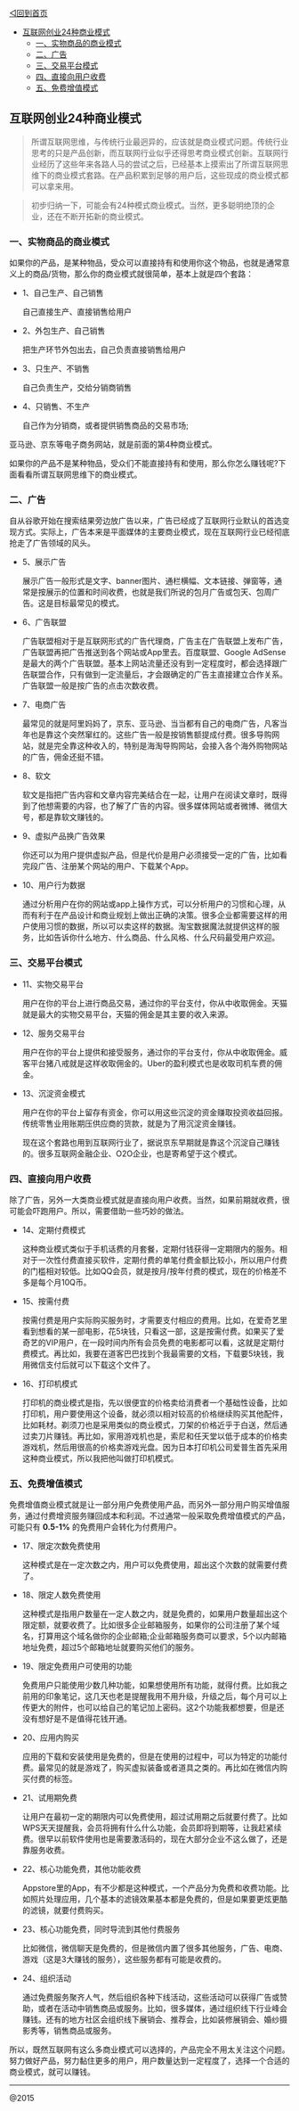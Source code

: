 [◁回到首页](/README.md)

- [互联网创业24种商业模式](#互联网创业24种商业模式)
    - [一、实物商品的商业模式](#一实物商品的商业模式)
    - [二、广告](#二广告)
    - [三、交易平台模式](#三交易平台模式)
    - [四、直接向用户收费](#四直接向用户收费)
    - [五、免费增值模式](#五免费增值模式)


## 互联网创业24种商业模式

> 所谓互联网思维，与传统行业最迥异的，应该就是商业模式问题。传统行业思考的只是产品创新，而互联网行业似乎还得思考商业模式创新。互联网行业经历了这些年来各路人马的尝试之后，已经基本上摸索出了所谓互联网思维下的商业模式套路。在产品积累到足够的用户后，这些现成的商业模式都可以拿来用。

> 初步归纳一下，可能会有24种模式商业模式。当然，更多聪明绝顶的企业，还在不断开拓新的商业模式。

### 一、实物商品的商业模式

如果你的产品，是某种物品，受众可以直接持有和使用你这个物品，也就是通常意义上的商品/货物，那么你的商业模式就很简单，基本上就是四个套路：

- 1、自己生产、自己销售

    自己直接生产、直接销售给用户

- 2、外包生产、自己销售
    
    把生产环节外包出去，自己负责直接销售给用户

- 3、只生产、不销售

    自己负责生产，交给分销商销售

- 4、只销售、不生产

    自己作为分销商，或者提供销售商品的交易市场;

亚马逊、京东等电子商务网站，就是前面的第4种商业模式。

如果你的产品不是某种物品，受众们不能直接持有和使用，那么你怎么赚钱呢?下面看看所谓互联网思维下的商业模式。

### 二、广告

自从谷歌开始在搜索结果旁边放广告以来，广告已经成了互联网行业默认的首选变现方式。实际上，广告本来是平面媒体的主要商业模式，现在互联网行业已经彻底抢走了广告领域的风头。

- 5、展示广告

    展示广告一般形式是文字、banner图片、通栏横幅、文本链接、弹窗等，通常是按展示的位置和时间收费，也就是我们所说的包月广告或包天、包周广告。这是目标最常见的模式。

- 6、广告联盟

    广告联盟相对于是互联网形式的广告代理商，广告主在广告联盟上发布广告，广告联盟再把广告推送到各个网站或App里去。百度联盟、Google AdSense是最大的两个广告联盟。基本上网站流量还没有到一定程度时，都会选择跟广告联盟合作，只有做到一定流量后，才会跟确定的广告主直接建立合作关系。广告联盟一般是按广告的点击次数收费。

- 7、电商广告

    最常见的就是阿里妈妈了，京东、亚马逊、当当都有自己的电商广告，凡客当年也是靠这个突然窜红的。这些广告一般是按销售额提成付费。很多导购网站，就是完全靠这种收入的，特别是海淘导购网站，会接入各个海外购物网站的广告，佣金还挺不错。

- 8、软文

    软文是指把广告内容和文章内容完美结合在一起，让用户在阅读文章时，既得到了他想需要的内容，也了解了广告的内容。很多媒体网站或者微博、微信大号，都是靠软文赚钱的。

- 9、虚拟产品换广告效果
    
    你还可以为用户提供虚拟产品，但是代价是用户必须接受一定的广告，比如看完段广告、注册某个网站的用户、下载某个App。

- 10、用户行为数据

    通过分析用户在你的网站或app上操作方式，可以分析用户的习惯和心理，从而有利于在产品设计和商业规划上做出正确的决策。很多企业都需要这样的用户使用习惯的数据，所以可以卖这样的数据。淘宝数据魔法就提供这样的服务，比如告诉你什么地方、什么商品、什么风格、什么尺码最受用户欢迎。

### 三、交易平台模式

- 11、实物交易平台

    用户在你的平台上进行商品交易，通过你的平台支付，你从中收取佣金。天猫就是最大的实物交易平台，天猫的佣金是其主要的收入来源。

- 12、服务交易平台

    用户在你的平台上提供和接受服务，通过你的平台支付，你从中收取佣金。威客平台猪八戒就是这样收取佣金的。Uber的盈利模式也是收取司机车费的佣金。

- 13、沉淀资金模式

    用户在你的平台上留存有资金，你可以用这些沉淀的资金赚取投资收益回报。传统零售业用账期压供应商的货款，就是为了用沉淀资金赚钱。
    
    现在这个套路也用到互联网行业了，据说京东早期就是靠这个沉淀自己赚钱的。很多互联网金融企业、O2O企业，也是寄希望于这个模式。

### 四、直接向用户收费

除了广告，另外一大类商业模式就是直接向用户收费。当然，如果前期就收费，很可能会吓跑用户。所以，需要借助一些巧妙的做法。

- 14、定期付费模式

    这种商业模式类似于手机话费的月套餐，定期付钱获得一定期限内的服务。相对于一次性付费直接买软件，定期付费的单笔付费金额比较小，所以用户付费的门槛相对较低。比如QQ会员，就是按月/按年付费的模式，现在的价格差不多是每个月10Q币。

- 15、按需付费

    按需付费是用户实际购买服务时，才需要支付相应的费用。比如，在爱奇艺里看到想看的某一部电影，花5块钱，只看这一部，这是按需付费。如果买了爱奇艺的VIP用户，在一段时间内所有会员免费的电影都可以看，这就是定期付费模式。再比如，我要在道客巴巴找到个我最需要的文档，下载要5块钱，我用微信支付后就可以下载这个文件了。

- 16、打印机模式

    打印机的商业模式是指，先以很便宜的价格卖给消费者一个基础性设备，比如打印机，用户要使用这个设备，就必须以相对较高的价格继续购买其他配件，比如耗材。剃须刀也是采用类似的商业模式，刀架的价格近乎于白送，然后通过卖刀片赚钱。再比如，家用游戏机也是，索尼和任天堂以低于成本的价格卖游戏机，然后用很高的价格卖游戏光盘。因为日本打印机公司爱普生首先采用这种商业模式，所以我把他叫做打印机模式。

### 五、免费增值模式

免费增值商业模式就是让一部分用户免费使用产品，而另外一部分用户购买增值服务，通过付费增资服务赚回成本和利润。不过通常一般采取免费增值模式的产品，可能只有 **0.5-1%** 的免费用户会转化为付费用户。

- 17、限定次数免费使用

    这种模式是在一定次数之内，用户可以免费使用，超出这个次数的就需要付费了。

- 18、限定人数免费使用

    这种模式是指用户数量在一定人数之内，就是免费的，如果用户数量超出这个限定额，就要收费了。比如很多企业邮箱服务，如果你的公司注册了某个域名，打算用这个域名做你的企业邮箱;企业邮箱服务商可以要求，5个以内邮箱地址免费，超过5个邮箱地址就要购买他们的服务。

- 19、限定免费用户可使用的功能

    免费用户只能使用少数几种功能，如果想使用所有功能，就得付费。比如我之前用的印象笔记，这几天也老是提醒我用不用升级，升级之后，每个月可以上传更大的附件，也可以给自己的笔记加上密码。这2个功能我都想要，但是还没有想好是不是值得花钱开通。

- 20、应用内购买

    应用的下载和安装使用是免费的，但是在使用的过程中，可以为特定的功能付费。最常见的就是游戏了，购买虚拟装备或者道具之类的。再比如在微信内购买付费的标签。

- 21、试用期免费

    让用户在最初一定的期限内可以免费使用，超过试用期之后就要付费了。比如WPS天天提醒我，会员将拥有什么什么功能，会员即将到期等，让我赶紧续费。很早以前软件使用也是需要激活码的，现在大部分企业不这么做了，还是靠服务收费。

- 22、核心功能免费，其他功能收费

    Appstore里的App，有不少都是这种模式，一个产品分为免费和收费功能。比如照片处理应用，几个基本的滤镜效果基本都是免费的，但是如果要更炫更酷的滤镜，就要付费购买。

- 23、核心功能免费，同时导流到其他付费服务

    比如微信，微信聊天是免费的，但是微信内置了很多其他服务，广告、电商、游戏（这是3大赚钱的服务），这些服务都有可能是收费的。

- 24、组织活动

    通过免费服务聚齐人气，然后组织各种下线活动，这些活动可以获得广告或赞助，或者在活动中销售商品或服务。比如，很多媒体，通过组织线下行业峰会赚钱。还有的地方社区会组织线下展销会、推荐会，比如装修展销会、婚纱摄影秀等，销售商品或服务。

所以，既然互联网有这么多商业模式可以选择的，产品完全不用太关注这个问题。努力做好产品，努力黏住更多的用户，用户数量达到一定程度了，选择一个合适的商业模式，就可以赚钱。

----
@2015


